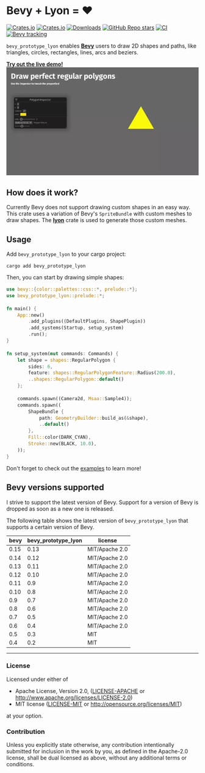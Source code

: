# Bevy + Lyon = ❤

[![Crates.io](https://img.shields.io/crates/v/bevy_prototype_lyon)](https://crates.io/crates/bevy_prototype_lyon)
[![Crates.io](https://img.shields.io/crates/l/bevy_prototype_lyon)](LICENSE)
[![Downloads](https://img.shields.io/crates/d/bevy_prototype_lyon)](https://crates.io/crates/bevy_prototype_lyon)
[![GitHub Repo stars](https://img.shields.io/github/stars/Nilirad/bevy_prototype_lyon)](https://github.com/Nilirad/bevy_prototype_lyon)
[![CI](https://github.com/Nilirad/bevy_prototype_lyon/actions/workflows/ci.yml/badge.svg)](https://github.com/Nilirad/bevy_prototype_lyon/actions/workflows/ci.yml)
[![Bevy tracking](https://img.shields.io/badge/Bevy%20tracking-main-lightblue)](https://bevyengine.org/learn/book/plugin-development/#main-branch-tracking)

`bevy_prototype_lyon` enables [**Bevy**](https://bevyengine.org) users to draw 2D shapes and paths, like triangles, circles, rectangles, lines, arcs and beziers.

[**Try out the live demo!**](https://nilirad.github.io/bevy_prototype_lyon_showcase/)
![Regular polygon demo](docs/polygon_demo.webp)

## How does it work?

Currently Bevy does not support drawing custom shapes in an easy way. This crate uses a variation of Bevy's `SpriteBundle` with custom meshes to draw shapes. The [**lyon**](https://docs.rs/lyon_tessellation) crate is used to generate those custom meshes.

## Usage

Add `bevy_prototype_lyon` to your cargo project:

```shell
cargo add bevy_prototype_lyon
```

Then, you can start by drawing simple shapes:

```rust
use bevy::{color::palettes::css::*, prelude::*};
use bevy_prototype_lyon::prelude::*;

fn main() {
    App::new()
        .add_plugins((DefaultPlugins, ShapePlugin))
        .add_systems(Startup, setup_system)
        .run();
}

fn setup_system(mut commands: Commands) {
    let shape = shapes::RegularPolygon {
        sides: 6,
        feature: shapes::RegularPolygonFeature::Radius(200.0),
        ..shapes::RegularPolygon::default()
    };

    commands.spawn((Camera2d, Msaa::Sample4));
    commands.spawn((
        ShapeBundle {
            path: GeometryBuilder::build_as(&shape),
            ..default()
        },
        Fill::color(DARK_CYAN),
        Stroke::new(BLACK, 10.0),
    ));
}
```

Don't forget to check out the [examples](https://github.com/Nilirad/bevy_prototype_lyon/tree/latest/examples) to learn more!

## Bevy versions supported

I strive to support the latest version of Bevy. Support for a version of Bevy is dropped as soon as a new one is released.

The following table shows the latest version of `bevy_prototype_lyon` that supports a certain version of Bevy.

|bevy|bevy_prototype_lyon|license|
|---|---|---|
|0.15|0.13|MIT/Apache 2.0|
|0.14|0.12|MIT/Apache 2.0|
|0.13|0.11|MIT/Apache 2.0|
|0.12|0.10|MIT/Apache 2.0|
|0.11|0.9|MIT/Apache 2.0|
|0.10|0.8|MIT/Apache 2.0|
|0.9 |0.7|MIT/Apache 2.0|
|0.8 |0.6|MIT/Apache 2.0|
|0.7 |0.5|MIT/Apache 2.0|
|0.6 |0.4|MIT/Apache 2.0|
|0.5 |0.3|MIT|
|0.4 |0.2|MIT|

***

### License

Licensed under either of

 * Apache License, Version 2.0, ([LICENSE-APACHE](LICENSE-APACHE) or http://www.apache.org/licenses/LICENSE-2.0)
 * MIT license ([LICENSE-MIT](LICENSE-MIT) or http://opensource.org/licenses/MIT)

at your option.

### Contribution

Unless you explicitly state otherwise, any contribution intentionally submitted
for inclusion in the work by you, as defined in the Apache-2.0 license, shall be dual licensed as above, without any
additional terms or conditions.
